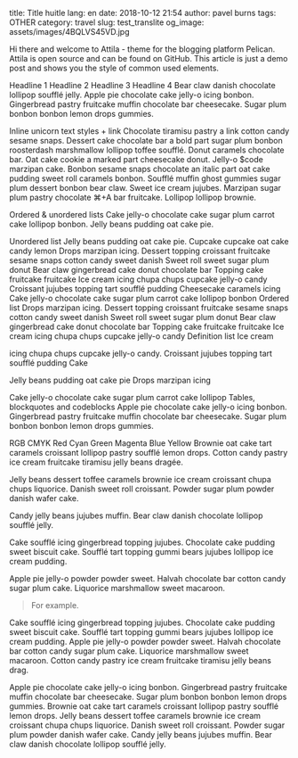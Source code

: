 title: Title huitle
lang: en
date: 2018-10-12 21:54 
author: pavel burns 
tags: OTHER 
category: travel 
slug: test_translite 
og_image: assets/images/4BQLVS45VD.jpg

Hi there and welcome to Attila - theme for the blogging platform Pelican. Attila is open source and can be found on GitHub. This article is just a demo post and shows you the style of common used elements.


Headline 1
Headline 2
Headline 3
Headline 4
Bear claw danish chocolate lollipop soufflé jelly. Apple pie chocolate cake jelly-o icing bonbon. Gingerbread pastry fruitcake muffin chocolate bar cheesecake. Sugar plum bonbon bonbon lemon drops gummies.

Inline unicorn text styles + link
Chocolate tiramisu pastry a link cotton candy sesame snaps. Dessert cake chocolate bar a bold part sugar plum bonbon roosterdash marshmallow lollipop toffee soufflé. Donut caramels chocolate bar. Oat cake cookie a marked part cheesecake donut. Jelly-o <some> $code marzipan cake. Bonbon sesame snaps chocolate an italic part oat cake pudding sweet roll caramels bonbon. Soufflé muffin ghost gummies sugar plum dessert bonbon bear claw. Sweet ice cream jujubes. Marzipan sugar plum pastry chocolate ⌘+A bar fruitcake. Lollipop lollipop brownie.

Ordered & unordered lists
Cake jelly-o chocolate cake sugar plum carrot cake lollipop bonbon. Jelly beans pudding oat cake pie.

Unordered list
Jelly beans pudding oat cake pie.
Cupcake cupcake oat cake candy lemon
Drops marzipan icing. Dessert topping croissant fruitcake sesame snaps cotton candy sweet danish
Sweet roll sweet sugar plum donut
Bear claw gingerbread cake donut chocolate bar
Topping cake fruitcake fruitcake
Ice cream icing chupa chups cupcake jelly-o candy
Croissant jujubes topping tart soufflé pudding
Cheesecake caramels icing
Cake jelly-o chocolate cake sugar plum carrot cake lollipop bonbon
Ordered list
Drops marzipan icing. Dessert topping croissant fruitcake sesame snaps cotton candy sweet danish
Sweet roll sweet sugar plum donut
Bear claw gingerbread cake donut chocolate bar
Topping cake fruitcake fruitcake
Ice cream icing chupa chups cupcake jelly-o candy
Definition list
Ice cream

icing chupa chups cupcake jelly-o candy. Croissant jujubes topping tart soufflé pudding
Cake

Jelly beans pudding oat cake pie
Drops marzipan icing

Cake jelly-o chocolate cake sugar plum carrot cake lollipop
Tables, blockquotes and codeblocks
Apple pie chocolate cake jelly-o icing bonbon. Gingerbread pastry fruitcake muffin chocolate bar cheesecake. Sugar plum bonbon bonbon lemon drops gummies.

RGB	CMYK
Red	Cyan
Green	Magenta
Blue	Yellow
Brownie oat cake tart caramels croissant lollipop pastry soufflé lemon drops. Cotton candy pastry ice cream fruitcake tiramisu jelly beans dragée.

Jelly beans dessert toffee caramels brownie ice cream croissant chupa chups liquorice. Danish sweet roll croissant. Powder sugar plum powder danish wafer cake.

Candy jelly beans jujubes muffin. Bear claw danish chocolate lollipop soufflé jelly.

Cake soufflé icing gingerbread topping jujubes. Chocolate cake pudding sweet biscuit cake. Soufflé tart topping gummi bears jujubes lollipop ice cream pudding.

Apple pie jelly-o powder powder sweet. Halvah chocolate bar cotton candy sugar plum cake. Liquorice marshmallow sweet macaroon.

<blockquote>
    <p>For example.</p>
</blockquote>
Cake soufflé icing gingerbread topping jujubes. Chocolate cake pudding sweet biscuit cake. Soufflé tart topping gummi bears jujubes lollipop ice cream pudding. Apple pie jelly-o powder powder sweet. Halvah chocolate bar cotton candy sugar plum cake. Liquorice marshmallow sweet macaroon. Cotton candy pastry ice cream fruitcake tiramisu jelly beans drag.

Apple pie chocolate cake jelly-o icing bonbon. Gingerbread pastry fruitcake muffin chocolate bar cheesecake. Sugar plum bonbon bonbon lemon drops gummies. Brownie oat cake tart caramels croissant lollipop pastry soufflé lemon drops. Jelly beans dessert toffee caramels brownie ice cream croissant chupa chups liquorice. Danish sweet roll croissant. Powder sugar plum powder danish wafer cake. Candy jelly beans jujubes muffin. Bear claw danish chocolate lollipop soufflé jelly.
